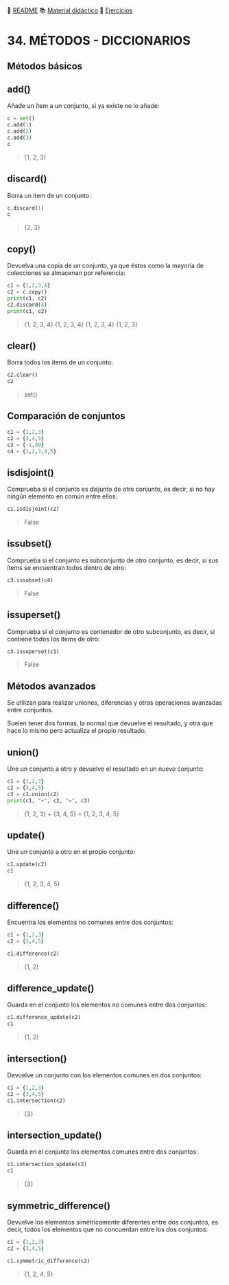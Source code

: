 :page_with_curl: [README](../README.md) :books: [Material didáctico](/documentation/indicedocu.md) :pencil: [Ejercicios](/tests/indicetests.md)

# 34. MÉTODOS - DICCIONARIOS

## Métodos básicos
## add()
Añade un ítem a un conjunto, si ya existe no lo añade:
````python
c = set()
c.add(1)
c.add(2)
c.add(3)
c
````
>{1, 2, 3}

## discard()
Borra un ítem de un conjunto:
````python
c.discard(1)
c
````
>{2, 3}

## copy()
Devuelva una copia de un conjunto, ya que éstos como la mayoría de colecciones se almacenan por referencia:
````python
c1 = {1,2,3,4}
c2 = c.copy()
print(c1, c2)
c2.discard(4)
print(c1, c2)
````
>{1, 2, 3, 4} {1, 2, 3, 4}
>{1, 2, 3, 4} {1, 2, 3}

## clear()
Borra todos los ítems de un conjunto:
````python
c2.clear()
c2
````
>set()

## Comparación de conjuntos
````python
c1 = {1,2,3}
c2 = {3,4,5}
c3 = {-1,99}
c4 = {1,2,3,4,5}
````

## isdisjoint()
Comprueba si el conjunto es disjunto de otro conjunto, es decir, si no hay ningún elemento en común entre ellos:

````python
c1.isdisjoint(c2)
````
> False

## issubset()
Comprueba si el conjunto es subconjunto de otro conjunto, es decir, si sus ítems se encuentran todos dentro de otro:

````python
c3.issubset(c4)
````
> False

## issuperset()
Comprueba si el conjunto es contenedor de otro subconjunto, es decir, si contiene todos los ítems de otro:

````python
c3.issuperset(c1)
````
> False

## Métodos avanzados

Se utilizan para realizar uniones, diferencias y otras operaciones avanzadas entre conjuntos.

Suelen tener dos formas, la normal que devuelve el resultado, y otra que hace lo mismo pero actualiza el propio resultado.

## union()
Une un conjunto a otro y devuelve el resultado en un nuevo conjunto:

````python
c1 = {1,2,3}
c2 = {3,4,5}
c3 = c1.union(c2)
print(c1, "+", c2, "=", c3)
````
> {1, 2, 3} + {3, 4, 5} = {1, 2, 3, 4, 5}

## update()
Une un conjunto a otro en el propio conjunto:

````python
c1.update(c2)
c1
````
> {1, 2, 3, 4, 5}

## difference()
Encuentra los elementos no comunes entre dos conjuntos:
````python
c1 = {1,2,3}
c2 = {3,4,5}

c1.difference(c2)
````
> {1, 2}
>
## difference_update()
Guarda en el conjunto los elementos no comunes entre dos conjuntos:

````python
c1.difference_update(c2)
c1
````
> {1, 2}

## intersection()
Devuelve un conjunto con los elementos comunes en dos conjuntos:

````python
c1 = {1,2,3}
c2 = {3,4,5}
c1.intersection(c2)
````
> {3}

## intersection_update()
Guarda en el conjunto los elementos comunes entre dos conjuntos:

````python
c1.intersection_update(c2)
c1
````
> {3}

## symmetric_difference()
Devuelve los elementos simétricamente diferentes entre dos conjuntos, es decir, todos los elementos que no concuerdan entre los dos conjuntos:
````python
c1 = {1,2,3}
c2 = {3,4,5}

c1.symmetric_difference(c2)
````
> {1, 2, 4, 5}
